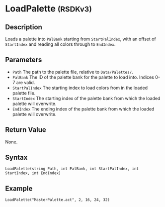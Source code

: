 # LoadPalette <small>(RSDKv3)</small>

## Description
Loads a palette into `PalBank` starting from `StartPalIndex`, with an offset of `StartIndex` and reading all colors through to `EndIndex`.

## Parameters
- `Path`
The path to the palette file, relative to `Data/Palettes/`.
- `PalBank`
The ID of the palette bank for the palette to load into. Indices 0-7 are valid.
- `StartPalIndex`
The starting index to load colors from in the loaded palette file.
- `StartIndex`
The starting index of the palette bank from which the loaded palette will overwrite.
- `EndIndex`
The ending index of the palette bank from which the loaded palette will overwrite.

## Return Value
None.

## Syntax
```
LoadPalette(string Path, int PalBank, int StartPalIndex, int StartIndex, int EndIndex)
```

## Example
```
LoadPalette("MasterPalette.act", 2, 16, 24, 32)
```
